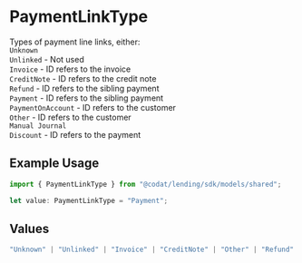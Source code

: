 # PaymentLinkType

Types of payment line links, either:  
`Unknown`  
`Unlinked` - Not used  
`Invoice` - ID refers to the invoice  
`CreditNote` - ID refers to the credit note  
`Refund` - ID refers to the sibling payment  
`Payment` - ID refers to the sibling payment  
`PaymentOnAccount` - ID refers to the customer  
`Other` - ID refers to the customer  
`Manual Journal`  
`Discount` - ID refers to the payment

## Example Usage

```typescript
import { PaymentLinkType } from "@codat/lending/sdk/models/shared";

let value: PaymentLinkType = "Payment";
```

## Values

```typescript
"Unknown" | "Unlinked" | "Invoice" | "CreditNote" | "Other" | "Refund" | "Payment" | "PaymentOnAccount" | "ManualJournal" | "Discount"
```